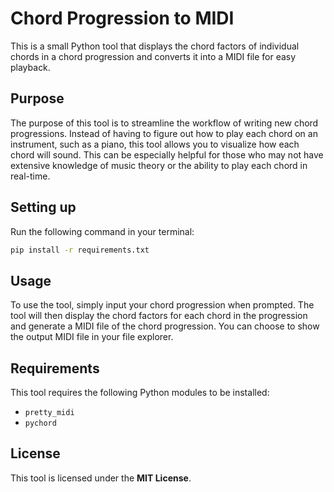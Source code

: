 # Chord Progression to MIDI
This is a small Python tool that displays the chord factors of individual chords in a chord progression and converts it into a MIDI file for easy playback.

## Purpose
The purpose of this tool is to streamline the workflow of writing new chord progressions. Instead of having to figure out how to play each chord on an instrument, such as a piano, this tool allows you to visualize how each chord will sound. This can be especially helpful for those who may not have extensive knowledge of music theory or the ability to play each chord in real-time.

## Setting up
Run the following command in your terminal:

```bash
pip install -r requirements.txt
```

## Usage
To use the tool, simply input your chord progression when prompted. The tool will then display the chord factors for each chord in the progression and generate a MIDI file of the chord progression. You can choose to show the output MIDI file in your file explorer.

## Requirements
This tool requires the following Python modules to be installed:
- `pretty_midi`
- `pychord`

## License
This tool is licensed under the **MIT License**.
